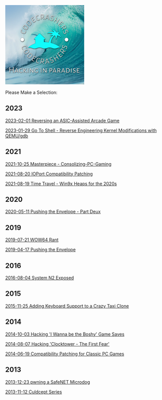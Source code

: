 ![](assets/index/cc_logo.png)

Please Make a Selection:

## 2023
[2023-02-01 Reversing an ASIC-Assisted Arcade Game](asic_arcade.md)

[2023-01-29 Go To Shell - Reverse Engineering Kernel Modifications with QEMU/gdb](Go-to-Shell---Reverse-Engineering-Kernel-Modifications-with-QEMU-gdb.md)

## 2021
[2021-10-25 Masterpiece - Consolizing-PC-Gaming](Consolizing-PC-Gaming.md)

[2021-08-20 IOPort Compatibility Patching](IOPort-Compatibility-Patching.md)

[2021-08-19 Time Travel - Win9x Heaps for the 2020s](Time-Travel---Win9x-Heaps-for-the-2020s.md)

## 2020
[2020-05-11 Pushing the Envelope - Part Deux](Pushing-the-Envelope-Part-Deux.md)

## 2019
[2019-07-21 WOW64 Rant](WOW64-Rant.md)

[2019-04-17 Pushing the Envelope](Pushing-the-Envelope.md)

## 2016
[2016-08-04 System N2 Exposed](System-N2-Exposed.md)

## 2015
[2015-11-25 Adding Keyboard Support to a Crazy Taxi Clone](Adding-Keyboard-Support-to-a-Crazy-Taxi-Clone.md)

## 2014
[2014-10-03 Hacking 'I Wanna be the Boshy' Game Saves](Hacking-IWBTB-Game-Saves.md)

[2014-08-07 Hacking 'Clocktower - The First Fear'](Hacking-Clocktower-The-First-Fear.md)

[2014-06-19 Compatibility Patching for Classic PC Games](Compatibility-Patching-for-Classic-PC-Games.md)

## 2013
[2013-12-23 pwning a SafeNET Microdog](pwning-a-SafeNET-Microdog.md)

[2013-11-12 Culdcept Series](Culdcept-Series.md)